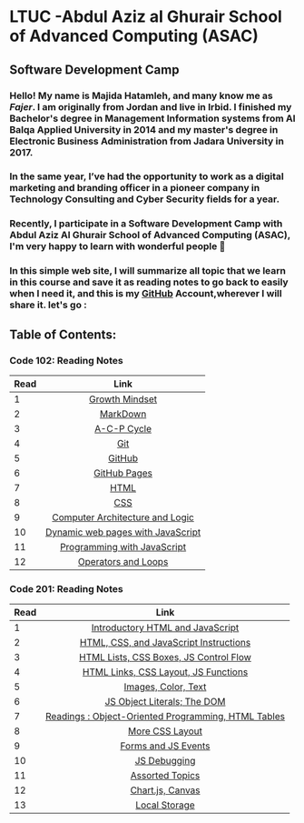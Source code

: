 # LTUC -Abdul Aziz al Ghurair School of Advanced Computing (ASAC)
## Software Development Camp

### **Hello!** My name is **Majida Hatamleh**, and many know me as *Fajer*. I am originally from Jordan and live in Irbid. I finished my Bachelor's degree in Management Information systems from Al Balqa Applied University in 2014 and my master's degree in Electronic Business Administration from Jadara University in 2017.

### In the same year, I’ve had the opportunity to work as a **digital marketing and branding officer** in a pioneer company in Technology Consulting and  Cyber Security fields for a year.

### Recently, I participate in a __Software Development Camp__ with __Abdul Aziz Al Ghurair School of Advanced Computing (ASAC)__, I'm very happy to learn with wonderful people :purple_heart:
  
### In this simple web site, I will summarize all topic that we learn in this course and save it as reading notes to go back to easily when I need it, and this is my [GitHub](https://github.com/majida-hatamleh) Account,wherever I will share it. let's go : 


## Table of Contents:

 ### Code 102: Reading Notes

Read       | Link     
 ------------- |:-------------:
1    | [Growth Mindset](https://majida-hatamleh.github.io/reading-notes/Code-102-Reading-Notes/growth-mindset)
2    | [MarkDown](https://majida-hatamleh.github.io/reading-notes/Code-102-Reading-Notes/markdown) 
3    | [A-C-P Cycle](https://majida-hatamleh.github.io/reading-notes/Code-102-Reading-Notes/acp)
4    | [Git](https://majida-hatamleh.github.io/reading-notes/Code-102-Reading-Notes/git)
5    | [GitHub](https://majida-hatamleh.github.io/reading-notes/Code-102-Reading-Notes/github)
6    | [GitHub Pages](https://majida-hatamleh.github.io/reading-notes/Code-102-Reading-Notes/github_pages)
7    | [HTML ](https://majida-hatamleh.github.io/reading-notes/Code-102-Reading-Notes/html-layout)
8    | [ CSS ](https://majida-hatamleh.github.io/reading-notes/Code-102-Reading-Notes/html-and-css.md)
9    | [Computer Architecture and Logic](https://majida-hatamleh.github.io/reading-notes/Code-102-Reading-Notes/computer-architecture)
10   | [Dynamic web pages with JavaScript ](https://majida-hatamleh.github.io/reading-notes/Code-102-Reading-Notes/java-script)
11   | [Programming with JavaScript](https://majida-hatamleh.github.io/reading-notes/Code-102-Reading-Notes/programming)
12   | [Operators and Loops ](https://majida-hatamleh.github.io/reading-notes/Code-102-Reading-Notes/operators)



 ### Code 201: Reading Notes
 
Read       | Link     
 ------------- |:-------------:
 1|  [Introductory HTML and JavaScript](https://majida-hatamleh.github.io/reading-notes/Code-201-Reading-Notes/class-01)
 2 | [HTML, CSS, and JavaScript Instructions](https://majida-hatamleh.github.io/reading-notes/Code-201-Reading-Notes/class-02)
 3 | [HTML Lists, CSS Boxes, JS Control Flow](https://majida-hatamleh.github.io/reading-notes/Code-201-Reading-Notes/class_03)
 4 | [HTML Links, CSS Layout, JS Functions](https://majida-hatamleh.github.io/reading-notes/Code-201-Reading-Notes/class_04)
 5 | [ Images, Color, Text](https://majida-hatamleh.github.io/reading-notes/Code-201-Reading-Notes/class_05)
 6 | [JS Object Literals; The DOM](https://majida-hatamleh.github.io/reading-notes/Code-201-Reading-Notes/class_06)
 7 | [Readings : Object-Oriented Programming, HTML Tables](https://majida-hatamleh.github.io/reading-notes/Code-201-Reading-Notes/class_07)
 8 | [More CSS Layout](https://majida-hatamleh.github.io/reading-notes/Code-201-Reading-Notes/class_08)
 9 | [Forms and JS Events](https://majida-hatamleh.github.io/reading-notes/Code-201-Reading-Notes/class_09)
10 | [JS Debugging](https://majida-hatamleh.github.io/reading-notes/Code-201-Reading-Notes/class-10) 
11 | [Assorted Topics](https://majida-hatamleh.github.io/reading-notes/Code-201-Reading-Notes/class-11)
12 | [Chart.js, Canvas](https://majida-hatamleh.github.io/reading-notes/Code-201-Reading-Notes/class-12)
13 | [Local Storage](https://majida-hatamleh.github.io/reading-notes/Code-201-Reading-Notes/class-13)




